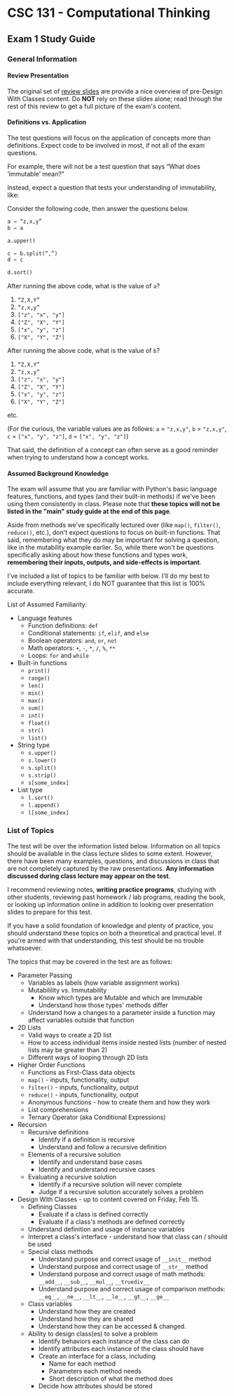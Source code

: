 # CSC 131 - Computational Thinking
## Exam 1 Study Guide
### General Information
#### Review Presentation
The original set of [review slides](https://docs.google.com/presentation/d/1cgZ7rctS1eEiy1D9nuuq7ukL-iMWvLc4Qel-yDgb-AQ/edit?usp=sharing) are provide a nice overview of pre-Design With Classes content. Do **NOT** rely on these slides alone; read through the rest of this review to get a full picture of the exam's content.

#### Definitions vs. Application
The test questions will focus on the application of concepts more than definitions. Expect code to be involved in most, if not all of the exam questions. 

For example, there will not be a test question that says “What does ‘immutable’ mean?” 

Instead, expect a question that tests your understanding of immutability, like:

Consider the following code, then answer the questions below.
```python
a = “z,x,y”
b = a

a.upper()

c = b.split(“,”)
d = c

d.sort()
```

After running the above code, what is the value of `a`?
 1. `“Z,X,Y”`
 2. `“z,x,y”`
 3. `["z", "x", "y"]`
 4. `["Z", "X", "Y"]`
 5. `["x", "y", "z"]`
 6. `["X", "Y", "Z"]`

After running the above code, what is the value of `b`?
 1. `“Z,X,Y”`
 2. `“z,x,y”`
 3. `["z", "x", "y"]`
 4. `["Z", "X", "Y"]`
 5. `["x", "y", "z"]`
 6. `["X", "Y", "Z"]`

etc.

(For the curious, the variable values are as follows: `a` = `"z,x,y"`, `b` = `"z,x,y"`, `c` = `["x", "y", "z"]`, `d` = `["x", "y", "z"]`)

That said, the definition of a concept can often serve as a good reminder when trying to understand how a concept works.

#### Assumed Background Knowledge

The exam will assume that you are familiar with Python's basic language features, functions, and types (and their built-in methods) if we've been using them consistently in class. Please note that **these topics will not be listed in the "main" study guide at the end of this page**.

Aside from methods we've specifically lectured over (like `map()`, `filter()`, `reduce()`, etc.), don't expect questions to focus on built-in functions. That said, remembering what they do may be important for solving a question, like in the mutability example earlier. So, while there won't be questions specifically asking about how these functions and types work, **remembering their inputs, outputs, and side-effects is important**.

I've included a list of topics to be familiar with below. I'll do my best to include everything relevant, I do NOT guarantee that this list is 100% accurate.

List of Assumed Familiarity:
 * Language features
     * Function definitions: `def`
     * Conditional statements: `if`, `elif`, and `else`
     * Boolean operators: `and`, `or`, `not`
     * Math operators: `+`, `-`, `*`, `/`, `%`, `**`
     * Loops: `for` and `while`
 * Built-in functions
     * `print()`
     * `range()`
     * `len()`
     * `min()`
     * `max()`
     * `sum()`
     * `int()`
     * `float()`
     * `str()`
     * `list()`
 * String type
     * `s.upper()`
     * `s.lower()`
     * `s.split()`
     * `s.strip()`
     * `s[some_index]`
 * List type
     * `l.sort()`
     * `l.append()`
     * `l[some_index]`


### List of Topics

The test will be over the information listed below. Information on all topics should be available in the class lecture slides to some extent. However, there have been many examples, questions, and discussions in class that are not completely captured by the raw presentations. **Any information discussed during class lecture may appear on the test**.

I recommend reviewing notes, **writing practice programs**, studying with other students, reviewing past homework / lab programs, reading the book, or looking up information online in addition to looking over presentation slides to prepare for this test.

If you have a solid foundation of knowledge and plenty of practice, you should understand these topics on both a theoretical and practical level. If you're armed with that understanding, this test should be no trouble whatsoever.

The topics that may be covered in the test are as follows:
 * Parameter Passing
     * Variables as labels (how variable assignment works)
     * Mutabilility vs. Immutability
         * Know which types are Mutable and which are Immutable
         * Understand how those types' methods differ
     * Understand how a changes to a parameter inside a function may affect variables outside that function
 * 2D Lists
     * Valid ways to create a 2D list
     * How to access individual items inside nested lists (number of nested lists may be greater than 2)
     * Different ways of looping through 2D lists
 * Higher Order Functions
     * Functions as First-Class data objects
     * `map()` - inputs, functionality, output
     * `filter()` - inputs, functionality, output
     * `reduce()` - inputs, functionality, output
     * Anonymous functions - how to create them and how they work
     * List comprehensions
     * Ternary Operator (aka Conditional Expressions) 
 * Recursion
     * Recursive definitions
         * Identify if a definition is recursive
         * Understand and follow a recursive definition
     * Elements of a recursive solution
         * Identify and understand base cases
         * Identify and understand recursive cases
     * Evaluating a recursive solution
         * Identify if a recursive solution will never complete
         * Judge if a recursive solution accurately solves a problem
 * Design With Classes - up to content covered on Friday, Feb 15.
     * Defining Classes
         * Evaluate if a class is defined correctly
         * Evaluate if a class's methods are defined correctly   
     * Understand definition and usage of instance variables
     * Interpret a class's interface - understand how that class can / should be used
     * Special class methods
         * Understand purpose and correct usage of `__init__` method
         * Understand purpose and correct usage of `__str__` method
         * Understand purpose and correct usage of math methods: `__add__`, `__sub__`, `__mul__`, `__truediv__`
         * Understand purpose and correct usage of comparison methods: `__eq__`, `__ne__`, `__lt__`, `__le__`, `__gt__`, `__ge__`
     * Class variables
         * Understand how they are created
         * Understand how they are shared
         * Understand how they can be accessed & changed.
     * Ability to design class(es) to solve a problem
         * Identify behaviors each instance of the class can do 
         * Identify attributes each instance of the class should have
         * Create an interface for a class, including
             * Name for each method
             * Parameters each method needs
             * Short description of what the method does
         * Decide how attributes should be stored
         
